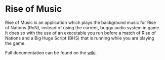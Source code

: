 # Rise of Music
Rise of Music is an application which plays the background music for Rise of Nations (RoN), instead of using the current, buggy audio system in game. It does so with the use of an executable you run before a match of Rise of Nations and a Big Huge Script (BHS) that is running while you are playing the game.

Full documentation can be found on the [wiki](https://github.com/TypicalFooBar/Rise_of_Music/wiki).
